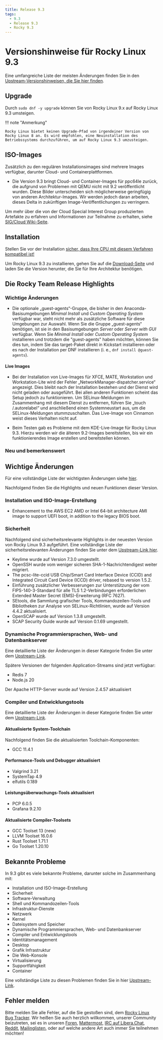```yaml
---
title: Release 9.3
tags:
  - 9.3
  - Release 9.3
  - Rocky 9.3
---
```


# Versionshinweise für Rocky Linux 9.3

Eine umfangreiche Liste der meisten Änderungen finden Sie in den [Upstream-Versionshinweisen, die Sie hier finden](https://access.redhat.com/documentation/en-us/red_hat_enterprise_linux/9/html/9.3_release_notes/index).

## Upgrade

Durch <code>sudo dnf -y upgrade</code>
können Sie von Rocky Linux 9.x auf Rocky Linux 9.3 umsteigen.

!!! note "Anmerkung"

```
Rocky Linux bietet keinen Upgrade-Pfad von irgendeiner Version von Rocky Linux 8 an. Es wird empfohlen, eine Neuinstallation des Betriebssystems durchzuführen, um auf Rocky Linux 9.3 umzusteigen.
```

## ISO-Images

Zusätzlich zu den regulären Installationsimages sind mehrere Images verfügbar, darunter Cloud- und Containerplattformen.

- Die Version 9.3 bringt Cloud- und Container-Images für ppc64le zurück, die aufgrund von Problemen mit QEMU nicht mit 9.2 veröffentlicht wurden. Diese Bilder unterscheiden sich möglicherweise geringfügig von anderen Architektur-Images. Wir werden jedoch daran arbeiten, dieses Delta in zukünftigen Image-Veröffentlichungen zu verringern.

Um mehr über die von der Cloud Special Interest Group produzierten Artefakte zu erfahren und Informationen zur Teilnahme zu erhalten, siehe [SIG/Cloud Wiki-Seite](https://sig-cloud.rocky.page/).

## Installation

Stellen Sie vor der Installation [sicher, dass Ihre CPU mit diesem Verfahren kompatibel ist!](https://docs.rockylinux.org/gemstones/test_cpu_compat/)

Um Rocky Linux 9.3 zu installieren, gehen Sie auf die <a href="https://rockylinux.org/download/">Download-Seite</a> und laden Sie die Version herunter, die Sie für Ihre Architektur benötigen.

## Die Rocky Team Release Highlights

### Wichtige Änderungen

- Die optionale „guest-agents“-Gruppe, die bisher in den Anaconda-Basisumgebungen _Minimal Install_ und _Custom Operating System_ verfügbar war, steht nicht mehr als zusätzliche Software für diese Umgebungen zur Auswahl. Wenn Sie die Gruppe „guest-agents“ benötigen, ist sie in den Basisumgebungen _Server_ oder _Server with GUI_ verfügbar. Wenn Sie _Minimal Install_ oder _Custom Operating System_ installieren und trotzdem die "guest-agents" haben möchten, können Sie dies tun, indem Sie das target-Paket direkt in Kickstart installieren oder es nach der Installation per DNF installieren (i. e., `dnf install @guest-agents`).

#### Live Images

- Bei der Installation von Live-Images für XFCE, MATE, Workstation und Workstation-Lite wird der Fehler „NetworkManager-dispatcher.service“ angezeigt. Dies bleibt nach der Installation bestehen und der Dienst wird nicht geladen oder ausgeführt. Bei allen anderen Funktionen scheint das Setup jedoch zu funktionieren. Um SELinux-Meldungen im Zusammenhang mit diesem Dienst zu entfernen, führen Sie „touch /.autorelabel“ und anschließend einen Systemneustart aus, um die SELinux-Meldungen stummzuschalten. Das Live-Image von Cinnamon weist dieses Verhalten nicht auf.

- Beim Testen gab es Probleme mit dem KDE-Live-Image für Rocky Linux 9.3. Hierzu werden wir die älteren 9.2-Images bereitstellen, bis wir ein funktionierendes Image erstellen und bereitstellen können.

### Neu und bemerkenswert

## Wichtige Änderungen

Für eine vollständige Liste der wichtigsten Änderungen siehe <a href="https://access.redhat.com/documentation/en-us/red_hat_enterprise_linux/8/html/9.3_release_notes/overview#overview-major-changes">hier</a>.

Nachfolgend finden Sie die Highlights und neuen Funktionen dieser Version.

### Installation und ISO-Image-Erstellung

- Enhancement to the AWS EC2 AMD or Intel 64-bit architecture AMI image to support UEFI boot, in addition to the legacy BIOS boot.

### Sicherheit

Nachfolgend sind sicherheitsrelevante Highlights in der neuesten Version von Rocky Linux 9.3 aufgeführt. Eine vollständige Liste der sicherheitsrelevanten Änderungen finden Sie unter dem [Upstream-Link hier](https://access.redhat.com/documentation/en-us/red_hat_enterprise_linux/9/html/9.3_release_notes/new-features#new-features-security).

- Keylime wurde auf Version 7.3.0 umgestellt.
- OpenSSH wurde vom weniger sicheren SHA-1-Nachrichtendigest weiter migriert.
- The pcsc-lite-ccid USB Chip/Smart Card Interface Device (CCID) and Integrated Circuit Card Device (ICCD) driver, rebased to version 1.5.2.
- Einführung zusätzlicher Verbesserungen zur Unterstützung der vom FIPS-140-3-Standard für alle TLS 1.2-Verbindungen erforderlichen Extended Master Secret (EMS)-Erweiterung (RFC 7627).
- SEtools, die Sammlung grafischer Tools, Kommandozeilen-Tools und Bibliotheken zur Analyse von SELinux-Richtlinien, wurde auf Version 4.4.2 aktualisiert.
- OpenSCAP wurde auf Version 1.3.8 umgestellt.
- SCAP Security Guide wurde auf Version 0.1.69 umgestellt.

### Dynamische Programmiersprachen, Web- und Datenbankserver

Eine detaillierte Liste der Änderungen in dieser Kategorie finden Sie unter dem [Upstream-Link](https://access.redhat.com/documentation/en-us/red_hat_enterprise_linux/9/html/9.3_release_notes/new-features#new-features-dynamic-programming-languages-web-and-database-servers).

Spätere Versionen der folgenden Application-Streams sind jetzt verfügbar:

- Redis 7
- Node.js 20

Der Apache HTTP-Server wurde auf Version 2.4.57 aktualisiert

### Compiler und Entwicklungstools

Eine detaillierte Liste der Änderungen in dieser Kategorie finden Sie unter dem [Upstream-Link](https://access.redhat.com/documentation/en-us/red_hat_enterprise_linux/9/html/9.3_release_notes/new-features#new-features-compilers-and-development-tools).

#### Aktualisierte System-Toolchain

Nachfolgend finden Sie die aktualisierten Toolchain-Komponenten:

- GCC 11.4.1

#### Performance-Tools und Debugger aktualisiert

- Valgrind 3.21
- SystemTap 4.9
- elfutils 0.189

#### Leistungsüberwachungs-Tools aktualisiert

- PCP 6.0.5
- Grafana 9.2.10

#### Aktualisierte Compiler-Toolsets

- GCC Toolset 13 (new)
- LLVM Toolset 16.0.6
- Rust Toolset 1.71.1
- Go Toolset 1.20.10

## Bekannte Probleme

In 9.3 gibt es viele bekannte Probleme, darunter solche im Zusammenhang mit:

- Installation und ISO-Image-Erstellung
- Sicherheit
- Software-Verwaltung
- Shell und Kommandozeilen-Tools
- Infrastruktur-Dienste
- Netzwerk
- Kernel
- Dateisystem und Speicher
- Dynamische Programmiersprachen, Web- und Datenbankserver
- Compiler und Entwicklungstools
- Identitätsmanagement
- Desktop
- Grafik Infrastruktur
- Die Web-Konsole
- Virtualisierung
- Supportfähigkeit
- Container

Eine vollständige Liste zu diesen Problemen finden Sie in hier [Upstream-Link](https://access.redhat.com/documentation/en-us/red_hat_enterprise_linux/8/html/9.3_release_notes/known-issues).

## Fehler melden

Bitte melden Sie alle Fehler, auf die Sie gestoßen sind, dem [Rocky Linux Bug Tracker](https://bugs.rockylinux.org/). Wir heißen Sie auch herzlich willkommen, unserer Community beizutreten, sei es in unseren [Foren](https://forums.rockylinux.org), [Mattermost](https://chat.rockylinux.org), [IRC auf Libera.Chat](irc://irc.liberachat/rockylinux), [Reddit](https://reddit.com/r/rockylinux), [Mailinglisten](https://lists.resf.org), oder auf welche andere Art auch immer Sie teilnehmen möchten!
